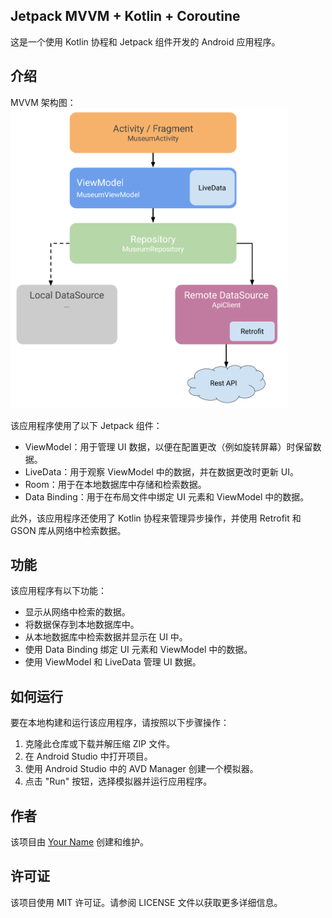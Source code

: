 ## Jetpack MVVM + Kotlin + Coroutine

这是一个使用 Kotlin 协程和 Jetpack 组件开发的 Android 应用程序。

## 介绍

MVVM 架构图：
<img src="screenshots/2.png" height="480">

该应用程序使用了以下 Jetpack 组件：

- ViewModel：用于管理 UI 数据，以便在配置更改（例如旋转屏幕）时保留数据。
- LiveData：用于观察 ViewModel 中的数据，并在数据更改时更新 UI。
- Room：用于在本地数据库中存储和检索数据。
- Data Binding：用于在布局文件中绑定 UI 元素和 ViewModel 中的数据。

此外，该应用程序还使用了 Kotlin 协程来管理异步操作，并使用 Retrofit 和 GSON 库从网络中检索数据。

## 功能

该应用程序有以下功能：

- 显示从网络中检索的数据。
- 将数据保存到本地数据库中。
- 从本地数据库中检索数据并显示在 UI 中。
- 使用 Data Binding 绑定 UI 元素和 ViewModel 中的数据。
- 使用 ViewModel 和 LiveData 管理 UI 数据。

## 如何运行

要在本地构建和运行该应用程序，请按照以下步骤操作：

1. 克隆此仓库或下载并解压缩 ZIP 文件。
2. 在 Android Studio 中打开项目。
3. 使用 Android Studio 中的 AVD Manager 创建一个模拟器。
4. 点击 "Run" 按钮，选择模拟器并运行应用程序。

## 作者

该项目由 [Your Name](https://github.com/yourusername) 创建和维护。

## 许可证

该项目使用 MIT 许可证。请参阅 LICENSE 文件以获取更多详细信息。